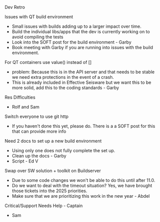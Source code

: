 Dev Retro

Issues with QT build environment
- Small issues with builds adding up to a larger impact over time.
- Build the individual libs/apps that the dev is currently working on to avoid compiling the tests
- Look into the SOFT post for the build environment - Garby
- Book meeting with Garby if you are running into issues with the build environment.

For QT containers use value() instead of []
- problem: Because this is in the API server and that needs to be stable we need extra protections in the event of a crash.
- This is already included in Effective Seisware but we want this to be more solid, add this to the coding standards - Garby

Res Difficulties
- Rolf and Sam

Switch everyone to use git http
- If you haven't done this yet, please do. There is a a SOFT post for this that can provide more info

Need 2 docs to set up a new build environment
- Using only one does not fully complete the set up.
- Clean up the docs - Garby
- Script - Ed V

Swap over SW solution + toolkit on Buildserver
- Due to some code changes we won't be able to do this until after 11.0.
- Do we want to deal with the timeout situation? Yes, we have brought those tickets into the 2025 priorities.
- Make sure that we are prioritizing this work in the new year - Abdel

Critical/Support Needs Help - Captain
- Sam